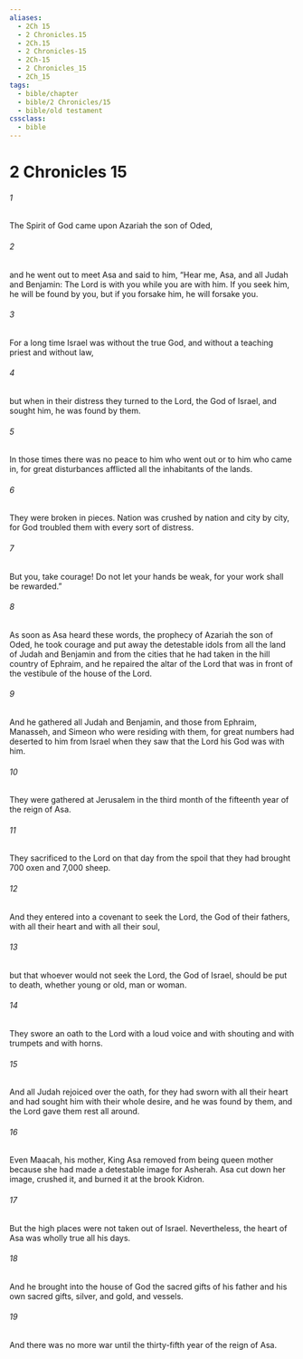 ```yaml
---
aliases:
  - 2Ch 15
  - 2 Chronicles.15
  - 2Ch.15
  - 2 Chronicles-15
  - 2Ch-15
  - 2 Chronicles_15
  - 2Ch_15
tags:
  - bible/chapter
  - bible/2 Chronicles/15
  - bible/old testament
cssclass:
  - bible
---
```


# 2 Chronicles 15

###### 1
The Spirit of God came upon Azariah the son of Oded,
###### 2
and he went out to meet Asa and said to him, “Hear me, Asa, and all Judah and Benjamin: The Lord is with you while you are with him. If you seek him, he will be found by you, but if you forsake him, he will forsake you.
###### 3
For a long time Israel was without the true God, and without a teaching priest and without law,
###### 4
but when in their distress they turned to the Lord, the God of Israel, and sought him, he was found by them.
###### 5
In those times there was no peace to him who went out or to him who came in, for great disturbances afflicted all the inhabitants of the lands.
###### 6
They were broken in pieces. Nation was crushed by nation and city by city, for God troubled them with every sort of distress.
###### 7
But you, take courage! Do not let your hands be weak, for your work shall be rewarded.”
###### 8
As soon as Asa heard these words, the prophecy of Azariah the son of Oded, he took courage and put away the detestable idols from all the land of Judah and Benjamin and from the cities that he had taken in the hill country of Ephraim, and he repaired the altar of the Lord that was in front of the vestibule of the house of the Lord.
###### 9
And he gathered all Judah and Benjamin, and those from Ephraim, Manasseh, and Simeon who were residing with them, for great numbers had deserted to him from Israel when they saw that the Lord his God was with him.
###### 10
They were gathered at Jerusalem in the third month of the fifteenth year of the reign of Asa.
###### 11
They sacrificed to the Lord on that day from the spoil that they had brought 700 oxen and 7,000 sheep.
###### 12
And they entered into a covenant to seek the Lord, the God of their fathers, with all their heart and with all their soul,
###### 13
but that whoever would not seek the Lord, the God of Israel, should be put to death, whether young or old, man or woman.
###### 14
They swore an oath to the Lord with a loud voice and with shouting and with trumpets and with horns.
###### 15
And all Judah rejoiced over the oath, for they had sworn with all their heart and had sought him with their whole desire, and he was found by them, and the Lord gave them rest all around.
###### 16
Even Maacah, his mother, King Asa removed from being queen mother because she had made a detestable image for Asherah. Asa cut down her image, crushed it, and burned it at the brook Kidron.
###### 17
But the high places were not taken out of Israel. Nevertheless, the heart of Asa was wholly true all his days.
###### 18
And he brought into the house of God the sacred gifts of his father and his own sacred gifts, silver, and gold, and vessels.
###### 19
And there was no more war until the thirty-fifth year of the reign of Asa.



